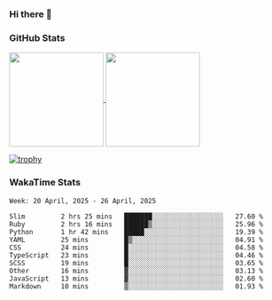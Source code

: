 ### Hi there 👋

### GitHub Stats

<a href="https://github.com/anuraghazra/github-readme-stats">
  <img align="center" height="170px" src="https://github-readme-stats.vercel.app/api/top-langs/?username=tksfjt1024&layout=compact&count_private=true&show_icons=true&show_icons=true&theme=graywhite" />
</a>
<a href="https://github.com/anuraghazra/github-readme-stats">
  <img align="center" height="170px" src="https://github-readme-stats.vercel.app/api?username=tksfjt1024&count_private=true&show_icons=true&show_icons=true&theme=graywhite" />
</a>

[![trophy](https://github-profile-trophy.vercel.app/?username=tksfjt1024)](https://github.com/ryo-ma/github-profile-trophy)

### WakaTime Stats

<!--START_SECTION:waka-->
```text
Week: 20 April, 2025 - 26 April, 2025

Slim         2 hrs 25 mins   ███████░░░░░░░░░░░░░░░░░░   27.60 % 
Ruby         2 hrs 16 mins   ██████▒░░░░░░░░░░░░░░░░░░   25.96 % 
Python       1 hr 42 mins    █████░░░░░░░░░░░░░░░░░░░░   19.39 % 
YAML         25 mins         █▒░░░░░░░░░░░░░░░░░░░░░░░   04.91 % 
CSS          24 mins         █░░░░░░░░░░░░░░░░░░░░░░░░   04.58 % 
TypeScript   23 mins         █░░░░░░░░░░░░░░░░░░░░░░░░   04.46 % 
SCSS         19 mins         █░░░░░░░░░░░░░░░░░░░░░░░░   03.65 % 
Other        16 mins         ▓░░░░░░░░░░░░░░░░░░░░░░░░   03.13 % 
JavaScript   13 mins         ▓░░░░░░░░░░░░░░░░░░░░░░░░   02.60 % 
Markdown     10 mins         ▒░░░░░░░░░░░░░░░░░░░░░░░░   01.93 % 
```
<!--END_SECTION:waka-->
